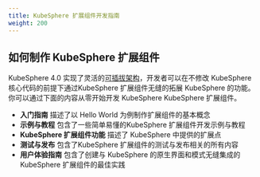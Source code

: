 ```yaml
---
title: KubeSphere 扩展组件开发指南
weight: 200
---
```


## 如何制作 KubeSphere 扩展组件

KubeSphere 4.0 实现了灵活的[可插拔架构](zh/understand-kubesphere/pluggable/)，开发者可以在不修改 KubeSphere 核心代码的前提下通过KubeSphere 扩展组件无缝的拓展 KubeSphere 的功能。你可以通过下面的内容从零开始开发 KubeSphere KubeSphere 扩展组件。

- **入门指南** 描述了以 Hello World 为例制作扩展组件的基本概念
- **示例与教程** 包含了一些简单易懂的KubeSphere 扩展组件开发示例与教程
- **KubeSphere 扩展组件功能** 描述了 KubeSphere 中提供的扩展点
- **测试与发布** 包含了KubeSphere 扩展组件的测试与发布相关的所有内容
- **用户体验指南** 包含了创建与 KubeSphere 的原生界面和模式无缝集成的KubeSphere 扩展组件的最佳实践

